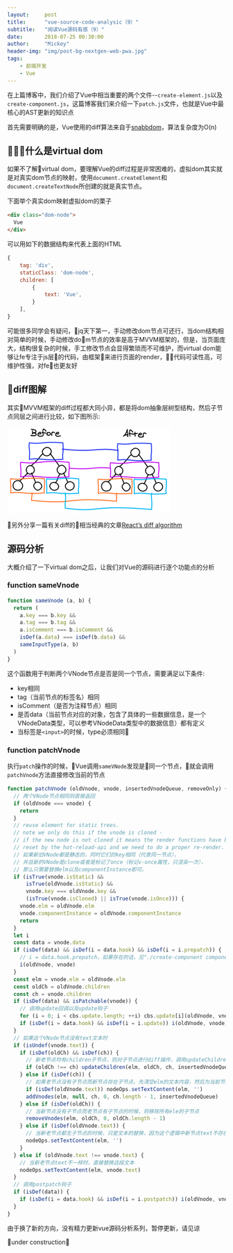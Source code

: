 ```yaml
---
layout:     post
title:      "vue-source-code-analysic（9）"
subtitle:   "阅读Vue源码有感（9）"
date:       2018-07-25 00:30:00
author:     "Mickey"
header-img: "img/post-bg-nextgen-web-pwa.jpg"
tags:
    - 前端开发
    - Vue
---
```


在上篇博客中，我们介绍了Vue中相当重要的两个文件--`create-element.js`以及`create-component.js`，这篇博客我们来介绍一下`patch.js`文件，也就是Vue中最核心的AST更新的知识点

首先需要明确的是，Vue使用的diff算法来自于[snabbdom](https://github.com/snabbdom/snabbdom)，算法复杂度为O(n)

## 什么是virtual dom

如果不了解virtual dom，要理解Vue的diff过程是非常困难的，虚拟dom其实就是对真实dom节点的映射，使用`document.createElement`和`document.createTextNode`所创建的就是真实节点。

下面举个真实dom映射虚拟dom的栗子

```html
<div class="dom-node">
  Vue  
</div>
```

可以用如下的数据结构来代表上面的HTML

```js
{
    tag: 'div',
    staticClass: 'dom-node',
    children: [
        {
            text: 'Vue',
        }
    ],
}
```

可能很多同学会有疑问，jq天下第一，手动修改dom节点可还行，当dom结构相对简单的时候，手动修改dom节点的效率是高于MVVM框架的，但是，当页面庞大，结构很复杂的时候，手工修改节点会显得繁琐而不可维护，而virtual dom能够让fe专注于js层的代码，由框架来进行页面的render，代码可读性高，可维护性强，对fe也更友好

## diff图解

其实MVVM框架的diff过程都大同小异，都是将dom抽象层树型结构，然后子节点同层之间进行比较，如下图所示:

![diff图](/img/in-post/vue-source-code-analysic-v9/diff.png)

另外分享一篇有关diff的相当经典的文章[React’s diff algorithm](https://calendar.perfplanet.com/2013/diff/)

## 源码分析

大概介绍了一下virtual dom之后，让我们对Vue的源码进行逐个功能点的分析

### function sameVnode

```js
function sameVnode (a, b) {
  return (
    a.key === b.key &&
    a.tag === b.tag &&
    a.isComment === b.isComment &&
    isDef(a.data) === isDef(b.data) &&
    sameInputType(a, b)
  )
}
```

这个函数用于判断两个VNode节点是否是同一个节点，需要满足以下条件:

* key相同
* tag（当前节点的标签名）相同
* isComment（是否为注释节点）相同
* 是否data（当前节点对应的对象，包含了具体的一些数据信息，是一个VNodeData类型，可以参考VNodeData类型中的数据信息）都有定义
* 当标签是`<input>`的时候，type必须相同

### function patchVnode

执行`patch`操作的时候，Vue调用`sameVNode`发现是同一个节点，就会调用`patchVnode`方法直接修改当前的节点

```js
function patchVnode (oldVnode, vnode, insertedVnodeQueue, removeOnly) {
  // 两个VNode节点相同则直接返回
  if (oldVnode === vnode) {
    return
  }
  // reuse element for static trees.
  // note we only do this if the vnode is cloned -
  // if the new node is not cloned it means the render functions have been
  // reset by the hot-reload-api and we need to do a proper re-render.
  // 如果新旧VNode都是静态的，同时它们的key相同（代表同一节点），
  // 并且新的VNode是clone或者是标记了once（标记v-once属性，只渲染一次），
  // 那么只需要替换elm以及componentInstance即可。
  if (isTrue(vnode.isStatic) &&
      isTrue(oldVnode.isStatic) &&
      vnode.key === oldVnode.key &&
      (isTrue(vnode.isCloned) || isTrue(vnode.isOnce))) {
    vnode.elm = oldVnode.elm
    vnode.componentInstance = oldVnode.componentInstance
    return
  }
  let i
  const data = vnode.data
  if (isDef(data) && isDef(i = data.hook) && isDef(i = i.prepatch)) {
    // i = data.hook.prepatch，如果存在的话，见"./create-component componentVNodeHooks"。
    i(oldVnode, vnode)
  }
  const elm = vnode.elm = oldVnode.elm
  const oldCh = oldVnode.children
  const ch = vnode.children
  if (isDef(data) && isPatchable(vnode)) {
    // 调用update回调以及update钩子
    for (i = 0; i < cbs.update.length; ++i) cbs.update[i](oldVnode, vnode)
    if (isDef(i = data.hook) && isDef(i = i.update)) i(oldVnode, vnode)
  }
  // 如果这个VNode节点没有text文本时
  if (isUndef(vnode.text)) {
    if (isDef(oldCh) && isDef(ch)) {
      // 新老节点均有children子节点，则对子节点进行diff操作，调用updateChildren
      if (oldCh !== ch) updateChildren(elm, oldCh, ch, insertedVnodeQueue, removeOnly)
    } else if (isDef(ch)) {
      // 如果老节点没有子节点而新节点存在子节点，先清空elm的文本内容，然后为当前节点加入子节点
      if (isDef(oldVnode.text)) nodeOps.setTextContent(elm, '')
      addVnodes(elm, null, ch, 0, ch.length - 1, insertedVnodeQueue)
    } else if (isDef(oldCh)) {
      // 当新节点没有子节点而老节点有子节点的时候，则移除所有ele的子节点
      removeVnodes(elm, oldCh, 0, oldCh.length - 1)
    } else if (isDef(oldVnode.text)) {
      // 当新老节点都无子节点的时候，只是文本的替换，因为这个逻辑中新节点text不存在，所以直接去除ele的文本
      nodeOps.setTextContent(elm, '')
    }
  } else if (oldVnode.text !== vnode.text) {
    // 当新老节点text不一样时，直接替换这段文本
    nodeOps.setTextContent(elm, vnode.text)
  }
  // 调用postpatch钩子
  if (isDef(data)) {
    if (isDef(i = data.hook) && isDef(i = i.postpatch)) i(oldVnode, vnode)
  }
}
```

由于换了新的方向，没有精力更新vue源码分析系列，暂停更新，请见谅

🚧under construction🚧
